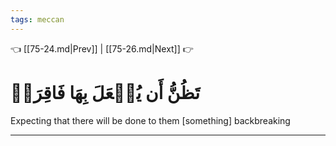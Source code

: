 ```yaml
---
tags: meccan
---
```


👈 [[75-24.md|Prev]] | [[75-26.md|Next]] 👉

# تَظُنُّ أَن يُفۡعَلَ بِهَا فَاقِرَةٞ

Expecting that there will be done to them [something] backbreaking

---

